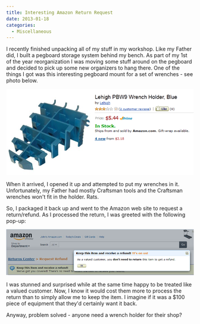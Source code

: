 ```yaml
---
title: Interesting Amazon Return Request
date: 2013-01-18
categories: 
  - Miscellaneous
---
```


I recently finished unpacking all of my stuff in my workshop. Like my Father did, I built a pegboard storage system behind my bench. As part of my 1st of the year reorganization I was moving some stuff around on the pegboard and decided to pick up some new organizers to hang there. One of the things I got was this interesting pegboard mount for a set of wrenches - see photo below.

![Wrench Holder](images/amazon_wrench_holder.png)

When it arrived, I opened it up and attempted to put my wrenches in it. Unfortunately, my Father had mostly Craftsman tools and the Craftsman wrenches won't fit in the holder. Rats.

So, I packaged it back up and went to the Amazon web site to request a return/refund. As I processed the return, I was greeted with the following pop-up:

![Amazon Return](images/amazon_return.png)

I was stunned and surprised while at the same time happy to be treated like a valued customer. Now, I know it would cost them more to process the return than to simply allow me to keep the item. I imagine if it was a $100 piece of equipment that they'd certainly want it back.

Anyway, problem solved - anyone need a wrench holder for their shop?
